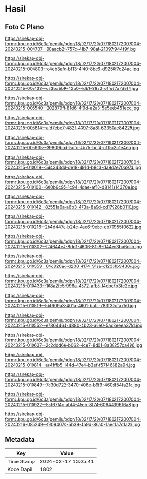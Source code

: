 # Hasil

## Foto C Plano

https://sirekap-obj-formc.kpu.go.id/6c3a/pemilu/pdpr/18/02/17/20/07/1802172007004-20240215-004707--90aacb2f-757c-41b7-98af-21097f944f9f.jpg

https://sirekap-obj-formc.kpu.go.id/6c3a/pemilu/pdpr/18/02/17/20/07/1802172007004-20240215-004803--c4eb3afe-bf13-4f40-8be6-d9256f7c24ac.jpg

https://sirekap-obj-formc.kpu.go.id/6c3a/pemilu/pdpr/18/02/17/20/07/1802172007004-20240215-005133--c23ba5b9-42a0-4db1-88a2-e1fe67a7d5f4.jpg

https://sirekap-obj-formc.kpu.go.id/6c3a/pemilu/pdpr/18/02/17/20/07/1802172007004-20240215-005540--202879ff-81d6-4f9d-a2a8-5e5eeb451ecd.jpg

https://sirekap-obj-formc.kpu.go.id/6c3a/pemilu/pdpr/18/02/17/20/07/1802172007004-20240215-005814--afd7ebe7-482f-4397-8a8f-63350ae84229.jpg

https://sirekap-obj-formc.kpu.go.id/6c3a/pemilu/pdpr/18/02/17/20/07/1802172007004-20240215-005935--39809bad-5cfc-4b75-bcf4-c115c2c1e4ea.jpg

https://sirekap-obj-formc.kpu.go.id/6c3a/pemilu/pdpr/18/02/17/20/07/1802172007004-20240215-010019--5d4343dd-de18-491d-b8d3-da9d2e70a97d.jpg

https://sirekap-obj-formc.kpu.go.id/6c3a/pemilu/pdpr/18/02/17/20/07/1802172007004-20240215-010100--600b6c95-1c94-4dae-af10-d8141a14370e.jpg

https://sirekap-obj-formc.kpu.go.id/6c3a/pemilu/pdpr/18/02/17/20/07/1802172007004-20240215-010142--82551a6a-a6b3-473a-8a9d-cd17928b0110.jpg

https://sirekap-obj-formc.kpu.go.id/6c3a/pemilu/pdpr/18/02/17/20/07/1802172007004-20240215-010216--2b4d447e-b24c-4ae6-9ebc-eb70955f0622.jpg

https://sirekap-obj-formc.kpu.go.id/6c3a/pemilu/pdpr/18/02/17/20/07/1802172007004-20240215-010302--f74644e4-8dd1-4606-81b8-044ec3ba6dab.jpg

https://sirekap-obj-formc.kpu.go.id/6c3a/pemilu/pdpr/18/02/17/20/07/1802172007004-20240215-010359--84c920ac-d208-4174-91aa-c123bfb9438e.jpg

https://sirekap-obj-formc.kpu.go.id/6c3a/pemilu/pdpr/18/02/17/20/07/1802172007004-20240215-010433--168a2fc5-996a-4572-afb5-f4cbc7b3fc2e.jpg

https://sirekap-obj-formc.kpu.go.id/6c3a/pemilu/pdpr/18/02/17/20/07/1802172007004-20240215-010519--5bf609a3-401a-4601-bafc-783f30cfa750.jpg

https://sirekap-obj-formc.kpu.go.id/6c3a/pemilu/pdpr/18/02/17/20/07/1802172007004-20240215-010552--e7864464-4880-4b23-a6e0-5ad8eeea37fd.jpg

https://sirekap-obj-formc.kpu.go.id/6c3a/pemilu/pdpr/18/02/17/20/07/1802172007004-20240215-010637--2c2ddd66-b062-4ce7-8d01-8a38257ca496.jpg

https://sirekap-obj-formc.kpu.go.id/6c3a/pemilu/pdpr/18/02/17/20/07/1802172007004-20240215-010814--ae4fffb5-144d-47e4-b3ef-f57f46682a94.jpg

https://sirekap-obj-formc.kpu.go.id/6c3a/pemilu/pdpr/18/02/17/20/07/1802172007004-20240215-010849--7d30d722-3470-406e-b9f9-460df54fa21c.jpg

https://sirekap-obj-formc.kpu.go.id/6c3a/pemilu/pdpr/18/02/17/20/07/1802172007004-20240215-010922--55f67f4c-abf4-45eb-8f74-60644396f6a8.jpg

https://sirekap-obj-formc.kpu.go.id/6c3a/pemilu/pdpr/18/02/17/20/07/1802172007004-20240216-085249--f9094070-5b39-4a9d-86a0-1aed1a7c1a29.jpg


## Metadata

| Key        | Value               |
| ---------- | ------------------- |
| Time Stamp | 2024-02-17 13:05:41 |
| Kode Dapil | 1802                |




